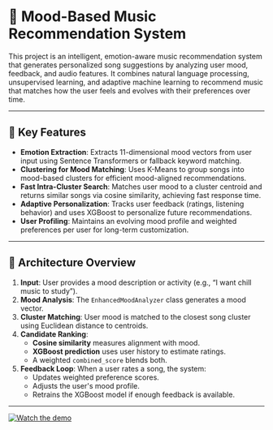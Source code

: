 # 🎵 Mood-Based Music Recommendation System

This project is an intelligent, emotion-aware music recommendation system that generates personalized song suggestions by analyzing user mood, feedback, and audio features. It combines natural language processing, unsupervised learning, and adaptive machine learning to recommend music that matches how the user feels and evolves with their preferences over time.

---

## 🚀 Key Features

- **Emotion Extraction**: Extracts 11-dimensional mood vectors from user input using Sentence Transformers or fallback keyword matching.
- **Clustering for Mood Matching**: Uses K-Means to group songs into mood-based clusters for efficient mood-aligned recommendations.
- **Fast Intra-Cluster Search**: Matches user mood to a cluster centroid and returns similar songs via cosine similarity, achieving fast response time.
- **Adaptive Personalization**: Tracks user feedback (ratings, listening behavior) and uses XGBoost to personalize future recommendations.
- **User Profiling**: Maintains an evolving mood profile and weighted preferences per user for long-term customization.

---

## 🧠 Architecture Overview

1. **Input**: User provides a mood description or activity (e.g., “I want chill music to study”).
2. **Mood Analysis**: The `EnhancedMoodAnalyzer` class generates a mood vector.
3. **Cluster Matching**: User mood is matched to the closest song cluster using Euclidean distance to centroids.
4. **Candidate Ranking**:
   - **Cosine similarity** measures alignment with mood.
   - **XGBoost prediction** uses user history to estimate ratings.
   - A weighted `combined_score` blends both.
5. **Feedback Loop**: When a user rates a song, the system:
   - Updates weighted preference scores.
   - Adjusts the user's mood profile.
   - Retrains the XGBoost model if enough feedback is available.

---

[![Watch the demo]()](https://youtu.be/tufQCsaO4QQ)

